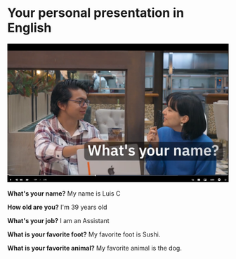 # Your personal presentation in English


![What's your name?](https://github.com/lcarloszapatag/ingles-a1-principiantes-Platzi/blob/main/docs%20/images/what%20your%20name.png?raw=true)


**What's your name?** My name is Luis C



**How old are you?** I'm 39 years old

**What's your job?** I am an Assistant

**What is your favorite foot?** My favorite foot is Sushi.

**What is your favorite animal?** My favorite animal is the dog.

